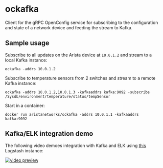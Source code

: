 # ockafka

Client for the gRPC OpenConfig service for subscribing to the configuration and
state of a network device and feeding the stream to Kafka.

## Sample usage

Subscribe to all updates on the Arista device at `10.0.1.2` and stream to a local
Kafka instance:

```
ockafka -addrs 10.0.1.2
```

Subscribe to temperature sensors from 2 switches and stream to a remote Kafka instance:

```
ockafka -addrs 10.0.1.2,10.0.1.3 -kafkaaddrs kafka:9092 -subscribe /Sysdb/environment/temperature/status/tempSensor
```

Start in a container:
```
docker run aristanetworks/ockafka -addrs 10.0.1.1 -kafkaaddrs kafka:9092
```

## Kafka/ELK integration demo
The following video demoes integration with Kafka and ELK using [this](https://github.com/aristanetworks/docker-logstash) Logstash instance:

[![video preview](http://img.youtube.com/vi/WsyFmxMwXYQ/0.jpg)](https://youtu.be/WsyFmxMwXYQ)
